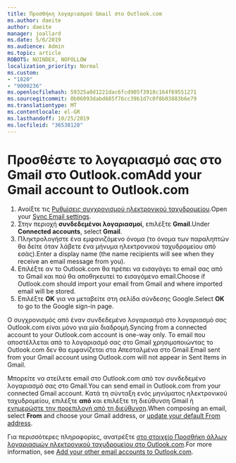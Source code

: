 ```yaml
---
title: Προσθήκη λογαριασμού Gmail στο Outlook.com
ms.author: daeite
author: daeite
manager: joallard
ms.date: 5/6/2019
ms.audience: Admin
ms.topic: article
ROBOTS: NOINDEX, NOFOLLOW
localization_priority: Normal
ms.custom:
- "1820"
- "9000236"
ms.openlocfilehash: 59325a0d1221dac6fcd905f3918c164f69551271
ms.sourcegitcommit: 0b06093dabd685f76cc39b1d7c0f8b03883b6e79
ms.translationtype: MT
ms.contentlocale: el-GR
ms.lasthandoff: 10/25/2019
ms.locfileid: "36538128"
---
```

# <a name="add-your-gmail-account-to-outlookcom"></a><span data-ttu-id="f796e-102">Προσθέστε το λογαριασμό σας στο Gmail στο Outlook.com</span><span class="sxs-lookup"><span data-stu-id="f796e-102">Add your Gmail account to Outlook.com</span></span>

1. <span data-ttu-id="f796e-103">Ανοίξτε τις [Ρυθμίσεις συγχρονισμού ηλεκτρονικού ταχυδρομείου](https://go.microsoft.com/fwlink/?linkid=875264).</span><span class="sxs-lookup"><span data-stu-id="f796e-103">Open your [Sync Email settings](https://go.microsoft.com/fwlink/?linkid=875264).</span></span>
2. <span data-ttu-id="f796e-104">Στην περιοχή **συνδεδεμένοι λογαριασμοί**, επιλέξτε **Gmail**.</span><span class="sxs-lookup"><span data-stu-id="f796e-104">Under **Connected accounts**, select **Gmail**.</span></span>
3. <span data-ttu-id="f796e-105">Πληκτρολογήστε ένα εμφανιζόμενο όνομα (το όνομα των παραληπτών θα δείτε όταν λάβετε ένα μήνυμα ηλεκτρονικού ταχυδρομείου από εσάς).</span><span class="sxs-lookup"><span data-stu-id="f796e-105">Enter a display name (the name recipients will see when they receive an email message from you).</span></span>
4. <span data-ttu-id="f796e-106">Επιλέξτε αν το Outlook.com θα πρέπει να εισαγάγει το email σας από το Gmail και πού θα αποθηκευτεί το εισαγόμενο email.</span><span class="sxs-lookup"><span data-stu-id="f796e-106">Choose if Outlook.com should import your email from Gmail and where imported email will be stored.</span></span>
5. <span data-ttu-id="f796e-107">Επιλέξτε **OK** για να μεταβείτε στη σελίδα σύνδεσης Google.</span><span class="sxs-lookup"><span data-stu-id="f796e-107">Select **OK** to go to the Google sign-in page.</span></span>

<span data-ttu-id="f796e-108">Ο συγχρονισμός από έναν συνδεδεμένο λογαριασμό στο λογαριασμό σας Outlook.com είναι μόνο για μία διαδρομή.</span><span class="sxs-lookup"><span data-stu-id="f796e-108">Syncing from a connected account to your Outlook.com account is one-way only.</span></span> <span data-ttu-id="f796e-109">Το email που αποστέλλεται από το λογαριασμό σας στο Gmail χρησιμοποιώντας το Outlook.com δεν θα εμφανίζεται στα Απεσταλμένα στο Gmail.</span><span class="sxs-lookup"><span data-stu-id="f796e-109">Email sent from your Gmail account using Outlook.com will not appear in Sent Items in Gmail.</span></span>

<span data-ttu-id="f796e-110">Μπορείτε να στείλετε email στο Outlook.com από τον συνδεδεμένο λογαριασμό σας στο Gmail.</span><span class="sxs-lookup"><span data-stu-id="f796e-110">You can send email in Outlook.com from your connected Gmail account.</span></span> <span data-ttu-id="f796e-111">Κατά τη σύνταξη ενός μηνύματος ηλεκτρονικού ταχυδρομείου, επιλέξτε **από** και επιλέξτε τη διεύθυνση Gmail ή [ενημερώστε την προεπιλογή από τη διεύθυνση](https://go.microsoft.com/fwlink/?linkid=875264).</span><span class="sxs-lookup"><span data-stu-id="f796e-111">When composing an email, select **From** and choose your Gmail address, or [update your default From address](https://go.microsoft.com/fwlink/?linkid=875264).</span></span>

<span data-ttu-id="f796e-112">Για περισσότερες πληροφορίες, ανατρέξτε [στο στοιχείο Προσθήκη άλλων λογαριασμών ηλεκτρονικού ταχυδρομείου στο Outlook.com](https://support.office.com/article/c5224df4-5885-4e79-91ba-523aa743f0ba?wt.mc_id=Office_Outlook_com_Alchemy).</span><span class="sxs-lookup"><span data-stu-id="f796e-112">For more information, see [Add your other email accounts to Outlook.com](https://support.office.com/article/c5224df4-5885-4e79-91ba-523aa743f0ba?wt.mc_id=Office_Outlook_com_Alchemy).</span></span>